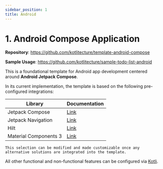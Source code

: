 ```yaml
---
sidebar_position: 1
title: Android
---
```


# 1. Android Compose Application

**Repository**: https://github.com/kotlitecture/template-android-compose

**Sample Usage**: https://github.com/kotlitecture/sample-todo-list-android

This is a foundational template for Android app development centered around **Android Jetpack Compose**.

In its current implementation, the template is based on the following pre-configured integrations:

| Library               | Documentation                                                                     |
|-----------------------|-----------------------------------------------------------------------------------|
| Jetpack Compose       | [Link](https://developer.android.com/jetpack/compose)                             |
| Jetpack Navigation    | [Link](https://developer.android.com/guide/navigation)                            |
| Hilt                  | [Link](https://dagger.dev/hilt/)                                                  |
| Material Components 3 | [Link](https://developer.android.com/jetpack/androidx/releases/compose-material3) |

```
This selection can be modified and made customizable once any alternative solutions are integrated into the template.
```

All other functional and non-functional features can be configured via [Kotli](https://kotli.xyz).




